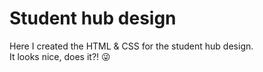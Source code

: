 # Student hub design
Here I created the HTML & CSS for the student hub design.<br>
It looks nice, does it?! 😜
